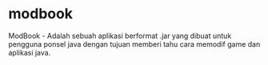 # modbook
ModBook - Adalah sebuah aplikasi berformat .jar yang dibuat untuk pengguna ponsel java dengan tujuan memberi tahu cara memodif game dan aplikasi java.
